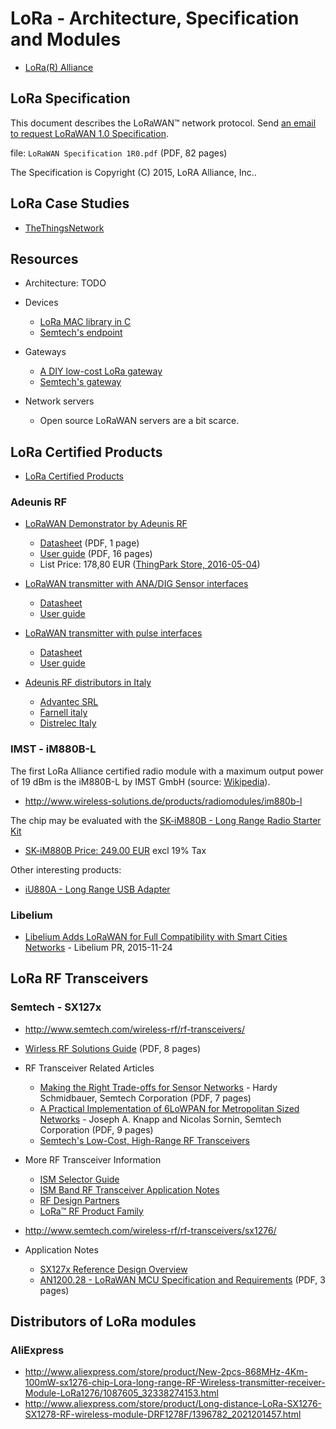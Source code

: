 # LoRa - Architecture, Specification and Modules

* [LoRa(R) Alliance](https://www.lora-alliance.org/)

## LoRa Specification

This document describes the LoRaWAN™ network protocol. Send [an email to request LoRaWAN 1.0 Specification](https://www.lora-alliance.org/Contact/RequestSpecificationForm.aspx).

file: `LoRaWAN Specification 1R0.pdf` (PDF, 82 pages)

The Specification is Copyright (C) 2015, LoRA Alliance, Inc..

## LoRa Case Studies

* [TheThingsNetwork](https://thethingsnetwork.org/)

## Resources

* Architecture: TODO

* Devices
	- [LoRa MAC library in C](http://www.research.ibm.com/labs/zurich/ics/lrsc/lmic.html)
	- [Semtech's endpoint](https://github.com/Lora-net/LoRaMac-node)

* Gateways
	- [A DIY low-cost LoRa gateway](http://cpham.perso.univ-pau.fr/LORA/RPIgateway.html)
	- [Semtech's gateway](https://github.com/Lora-net/lora_gateway)

* Network servers
	- Open source LoRaWAN servers are a bit scarce.

## LoRa Certified Products

* [LoRa Certified Products](https://www.lora-alliance.org/Products/Certified-Products)

### Adeunis RF

* [LoRaWAN Demonstrator by Adeunis RF](http://www.adeunis-rf.com/en/products/lorawan-products/lorawan-demonstrator-by-adeunis-rf)
  - [Datasheet](http://www.adeunis-rf.com/media/downloads/172/trad_file/eng/arf_lorawan_demonstrator_868_data_sheet_v1-2_gb.pdf) (PDF, 1 page)
  - [User guide](http://www.adeunis-rf.com/media/downloads/185/trad_file/eng/ug_lorawan_demonstrator_user_v1.1.pdf) (PDF, 16 pages)
  - List Price: 178,80 EUR ([ThingPark Store, 2016-05-04](http://actility.thingpark.com/thingpark-store/development-kit/171-lorawan-demonstrator.html))

* [LoRaWAN transmitter with ANA/DIG Sensor interfaces](http://www.adeunis-rf.com/en/products/lorawan-products/lorawan-sensors)
  - [Datasheet](http://www.adeunis-rf.com/media/downloads/173/trad_file/eng/arf_lorawan_sensors_data_sheet_v1-3-gb.pdf)
  - [User guide](http://www.adeunis-rf.com/media/downloads/184/trad_file/eng/arf8045_adeunis_lorawan_sensors_user_guide_v1.3_fr_gb.pdf)

* [LoRaWAN transmitter with pulse interfaces](http://www.adeunis-rf.com/en/products/lorawan-products/lorawan-pulse)  
  - [Datasheet](http://www.adeunis-rf.com/media/downloads/176/trad_file/eng/arf_lorawan_pulse_data_sheet_v1-3-gb.pdf)
  - [User guide](http://www.adeunis-rf.com/media/downloads/183/trad_file/eng/arf8046xx_adeunis_lorawan_pulse_user_guide_v1.4_fr_gb.pdf)

* [Adeunis RF distributors in Italy](http://www.adeunis-rf.com/fr/points-de-vente)
  - [Advantec SRL](http://www.advantec.it/radiomodem-adeunis/)
  - [Farnell italy](http://it.farnell.com/adeunis)
  - [Distrelec Italy](http://www.distrelec.it/manufacturer/adeunis/man_adeunis)

### IMST - iM880B-L

The first LoRa Alliance certified radio module with a maximum output power of 19 dBm is the iM880B-L by IMST GmbH (source: [Wikipedia](https://en.wikipedia.org/wiki/LPWAN)).

* http://www.wireless-solutions.de/products/radiomodules/im880b-l

The chip may be evaluated with the [SK-iM880B - Long Range Radio Starter Kit](http://www.wireless-solutions.de/products/starterkits/sk-im880b.html)
* [SK-iM880B Price: 249.00 EUR](http://webshop.imst.de/sk-im880b-starter-kit-for-im880b-l.html) excl 19% Tax

Other interesting products:

* [iU880A - Long Range USB Adapter](http://webshop.imst.de/iu880a-long-range-usb-adapter.html)

### Libelium

* [Libelium Adds LoRaWAN for Full Compatibility with Smart Cities Networks](http://www.libelium.com/lorawan-waspmote-868-europe-900-915-us-433-mhz-asia-lora) - Libelium PR, 2015-11-24

## LoRa RF Transceivers

### Semtech - SX127x

* http://www.semtech.com/wireless-rf/rf-transceivers/

* [Wirless RF Solutions Guide](http://www.semtech.com/images/mediacenter/collateral/ism_sg.pdf) (PDF, 8 pages)

* RF Transceiver Related Articles
  - [Making the Right Trade-offs for Sensor Networks](http://www.semtech.com/rf-transceivers/right-tradeoffs-sensor-networks.pdf) - Hardy Schmidbauer, Semtech Corporation (PDF, 7 pages)
  - [A Practical Implementation of 6LoWPAN for Metropolitan Sized Networks](http://www.semtech.com/rf-transceivers/Practical_MAN-Semtech.pdf) - Joseph A. Knapp and Nicolas Sornin, Semtech Corporation (PDF, 9 pages)
  - [Semtech's Low-Cost, High-Range RF Transceivers](http://issuu.com/alexeeweb/docs/volume_84_-_simon_blyth)

* More RF Transceiver Information
  - [ISM Selector Guide](http://www.semtech.com/images/mediacenter/collateral/ism_sg.pdf)
  - [ISM Band RF Transceiver Application Notes](http://www.semtech.com/wireless-rf/ISM-Application-Notes/)
  - [RF Design Partners](http://www.semtech.com/wireless-rf/wireless-solutions/)
  - [LoRa™ RF Product Family](http://www.semtech.com/wireless-rf/lora.html)

* http://www.semtech.com/wireless-rf/rf-transceivers/sx1276/

* Application Notes
  - [SX127x Reference Design Overview](http://www.semtech.com/apps/filedown/down.php?file=AN1200.19_SX127x_RefDesign_STD.pdf)
  - [AN1200.28 - LoRaWAN MCU Specification and Requirements](http://www.semtech.com/apps/filedown/down.php?file=an1200_28_lorawan_mcu_specification_v2.pdf) (PDF, 3 pages)

## Distributors of LoRa modules

### AliExpress

* http://www.aliexpress.com/store/product/New-2pcs-868MHz-4Km-100mW-sx1276-chip-Lora-long-range-RF-Wireless-transmitter-receiver-Module-LoRa1276/1087605_32338274153.html
* http://www.aliexpress.com/store/product/Long-distance-LoRa-SX1276-SX1278-RF-wireless-module-DRF1278F/1396782_2021201457.html

<!-- EOF -->
